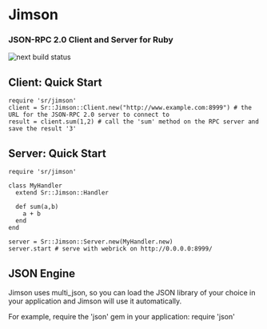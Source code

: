 # Jimson
### JSON-RPC 2.0 Client and Server for Ruby
![next build status](https://secure.travis-ci.org/chriskite/jimson.png?branch=next)

## Client: Quick Start
    require 'sr/jimson'
    client = Sr::Jimson::Client.new("http://www.example.com:8999") # the URL for the JSON-RPC 2.0 server to connect to
    result = client.sum(1,2) # call the 'sum' method on the RPC server and save the result '3'

## Server: Quick Start
    require 'sr/jimson'

    class MyHandler
      extend Sr::Jimson::Handler

      def sum(a,b)
        a + b
      end
    end

    server = Sr::Jimson::Server.new(MyHandler.new)
    server.start # serve with webrick on http://0.0.0.0:8999/

## JSON Engine
Jimson uses multi\_json, so you can load the JSON library of your choice in your application and Jimson will use it automatically.

For example, require the 'json' gem in your application:
    require 'json'

